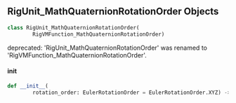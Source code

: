 ## RigUnit_MathQuaternionRotationOrder Objects

```python
class RigUnit_MathQuaternionRotationOrder(
        RigVMFunction_MathQuaternionRotationOrder)
```

deprecated: 'RigUnit_MathQuaternionRotationOrder' was renamed to 'RigVMFunction_MathQuaternionRotationOrder'.

<a id="unreal.RigUnit_MathQuaternionRotationOrder.__init__"></a>

#### __init__

```python
def __init__(
        rotation_order: EulerRotationOrder = EulerRotationOrder.XYZ) -> None
```

<a id="unreal.RigVMFunction_MathQuaternionMakeRelative"></a>
